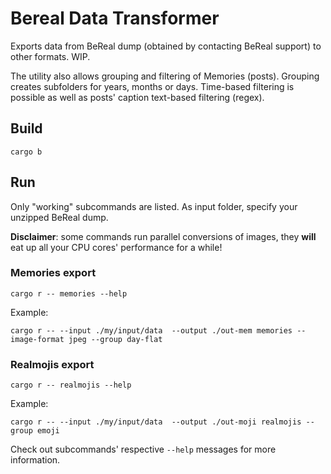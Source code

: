 # Bereal Data Transformer

Exports data from BeReal dump (obtained by contacting BeReal support) to other
formats. WIP.

The utility also allows grouping and filtering of Memories (posts). Grouping
creates subfolders for years, months or days. Time-based filtering is possible
as well as posts' caption text-based filtering (regex).

## Build

    cargo b

## Run

Only "working" subcommands are listed.
As input folder, specify your unzipped BeReal dump.

**Disclaimer**: some commands run parallel conversions of images, they **will** eat up all your CPU cores' performance 
for a while!

### Memories export

    cargo r -- memories --help

Example:

    cargo r -- --input ./my/input/data  --output ./out-mem memories --image-format jpeg --group day-flat

### Realmojis export

    cargo r -- realmojis --help

Example:

    cargo r -- --input ./my/input/data  --output ./out-moji realmojis --group emoji

Check out subcommands' respective `--help` messages for more information.

